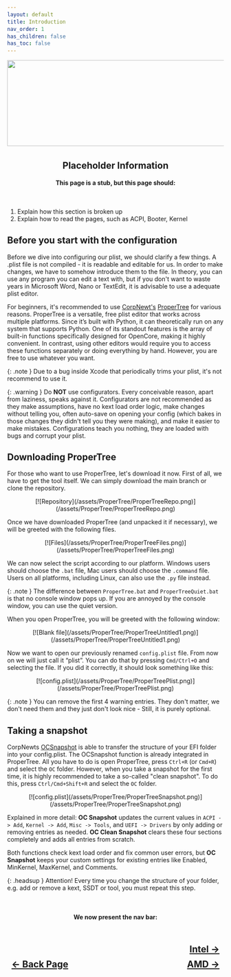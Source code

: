 ```yaml
---
layout: default
title: Introduction
nav_order: 1
has_children: false
has_toc: false
---
```


<style>
  .navigation-container {
    display: flex;
    justify-content: space-between;
    align-items: center;
    width: 100%;
  }
  
  .nav-button {
    margin: 10px;
  }

  .intel-next-button-container {
    text-align: right;
  }

  .intel-next-button {
    margin: 10px;
    top: 0px;
    bottom: 0px;
    left: 0px;
    right: 0px;
  }
</style>

<p align="center">
  <img width="650" height="200" src="../../assets/Header-Placeholder.png">
</p>

<h2 align="center">Placeholder Information</h2>

<h4 align="center">This page is a stub, but this page should:</h4>
<br>

1. Explain how this section is broken up
2. Explain how to read the pages, such as ACPI, Booter, Kernel

## Before you start with the configuration

Before we dive into configuring our plist, we should clarify a few things. A .plist file is not compiled - it is readable and editable for us. In order to make changes, we have to somehow introduce them to the file.
In theory, you can use any program you can edit a text with, but if you don't want to waste years in Microsoft Word, Nano or TextEdit, it is advisable to use a adequate plist editor. 

For beginners, it's recommended to use [CorpNewt's](https://github.com/corpnewt) [ProperTree](https://github.com/corpnewt/ProperTree) for various reasons. ProperTree is a versatile, free plist editor that works across multiple platforms. Since it’s built with Python, it can theoretically run on any system that supports Python. One of its standout features is the array of built-in functions specifically designed for OpenCore, making it highly convenient. In contrast, using other editors would require you to access these functions separately or doing everything by hand.
However, you are free to use whatever you want.

{: .note }
Due to a bug inside Xcode that periodically trims your plist, it's not recommend to use it.

{: .warning }
Do **NOT** use configurators. Every conceivable reason, apart from laziness, speaks against it. Configurators are not recommended as they make assumptions, have no kext load order logic, make changes without telling you, often auto-save on opening your config (which bakes in those changes they didn't tell you they were making), and make it easier to make mistakes. Configurations teach you nothing, they are loaded with bugs and corrupt your plist.

## Downloading ProperTree
For those who want to use ProperTree, let's download it now. First of all, we have to get the tool itself. We can simply download the main branch or clone the repository.

<div style="text-align: center;" markdown="1">
[![Repository](/assets/ProperTree/ProperTreeRepo.png)](/assets/ProperTree/ProperTreeRepo.png)
</div>

Once we have downloaded ProperTree (and unpacked it if necessary), we will be greeted with the following files.

<div style="text-align: center;" markdown="1">
[![Files](/assets/ProperTree/ProperTreeFiles.png)](/assets/ProperTree/ProperTreeFiles.png)
</div>

We can now select the script according to our platform. Windows users should choose the ``.bat`` file, Mac users should choose the ``.command`` file. Users on all platforms, including Linux, can also use the ``.py`` file instead.

{: .note }
The difference between ``ProperTree.bat`` and ``ProperTreeQuiet.bat`` is that no console window pops up. If you are annoyed by the console window, you can use the quiet version.

When you open ProperTree, you will be greeted with the following window:

<div style="text-align: center;" markdown="1">
[![Blank file](/assets/ProperTree/ProperTreeUntitled1.png)](/assets/ProperTree/ProperTreeUntitled1.png)
</div>

Now we want to open our previously renamed ``config.plist`` file. From now on we will just call it “plist”. You can do that by pressing ``Cmd/Ctrl+O`` and selecting the file. If you did it correctly, it should look something like this:

<div style="text-align: center;" markdown="1">
[![config.plist](/assets/ProperTree/ProperTreePlist.png)](/assets/ProperTree/ProperTreePlist.png)
</div>

{: .note }
You can remove the first 4 warning entries. They don't matter, we don't need them and they just don't look nice - Still, it is purely optional.

## Taking a snapshot
CorpNewts [OCSnapshot](https://github.com/corpnewt/OCSnapshot) is able to transfer the structure of your EFI folder into your config.plist. The OCSnapshot function is already integrated in ProperTree. All you have to do is open ProperTree, press ``Ctrl+R`` (or ``Cmd+R``) and select the ``OC`` folder. However, when you take a snapshot for the first time, it is highly recommended to take a so-called "clean snapshot". To do this, press ``Ctrl/Cmd+Shift+R`` and select the ``OC`` folder.

<div style="text-align: center;" markdown="1">
  [![config.plist](/assets/ProperTree/ProperTreeSnapshot.png)](/assets/ProperTree/ProperTreeSnapshot.png)
</div>


Explained in more detail:
**OC Snapshot** updates the current values in ``ACPI -> Add``, ``Kernel -> Add``, ``Misc -> Tools``, and ``UEFI -> Drivers`` by only adding or removing entries as needed. **OC Clean Snapshot** clears these four sections completely and adds all entries from scratch.

Both functions check kext load order and fix common user errors, but **OC Snapshot** keeps your custom settings for existing entries like Enabled, MinKernel, MaxKernel, and Comments.

{: .headsup }
Attention! Every time you change the structure of your folder, e.g. add or remove a kext, SSDT or tool, you must repeat this step.

<br>
<h4 align="center">We now present the nav bar:</h4>

<h2 align="center">
  <br>
  <div class="intel-next-button-container">
  <a class="intel-next-button" href="../01-Intel/index/">Intel &rarr;</a>
  </div>
  <div class="navigation-container">
    <a class="nav-button" href="../../configfolders/06-Tools/">&larr; Back Page</a>
    <a class="nav-button" href="../02-AMD/index/">AMD &rarr;</a>
  </div>
  <br>
</h2>
